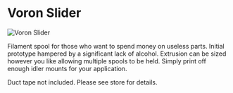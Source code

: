# Voron Slider

![Voron Slider](https://i.imgur.com/a8c4UP4.png)


Filament spool for those who want to spend money on useless parts. Initial prototype hampered by a significant lack of alcohol. Extrusion can be sized however you like allowing multiple spools to be held. Simply print off enough idler mounts for your application.

Duct tape not included. Please see store for details.


